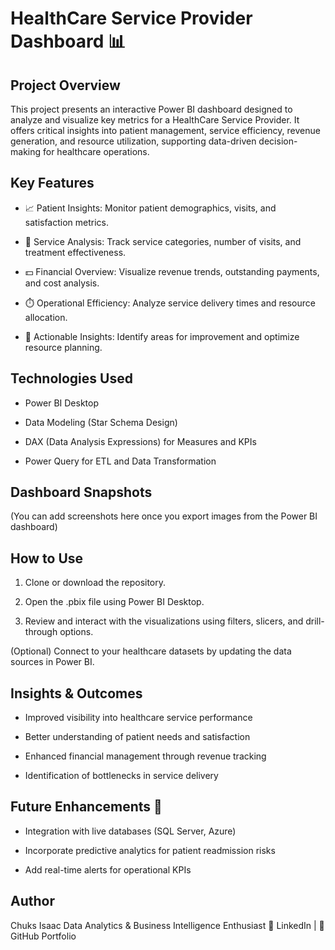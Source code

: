 # HealthCare Service Provider Dashboard 📊
## Project Overview
This project presents an interactive Power BI dashboard designed to analyze and visualize key metrics for a HealthCare Service Provider. It offers critical insights into patient management, service efficiency, revenue generation, and resource utilization, supporting data-driven decision-making for healthcare operations.

## Key Features
- 📈 Patient Insights: Monitor patient demographics, visits, and satisfaction metrics.

- 🏥 Service Analysis: Track service categories, number of visits, and treatment effectiveness.

- 💵 Financial Overview: Visualize revenue trends, outstanding payments, and cost analysis.

- ⏱️ Operational Efficiency: Analyze service delivery times and resource allocation.

- 🧠 Actionable Insights: Identify areas for improvement and optimize resource planning.

## Technologies Used
- Power BI Desktop

- Data Modeling (Star Schema Design)

- DAX (Data Analysis Expressions) for Measures and KPIs

- Power Query for ETL and Data Transformation

## Dashboard Snapshots
(You can add screenshots here once you export images from the Power BI dashboard)

## How to Use
1. Clone or download the repository.

2. Open the .pbix file using Power BI Desktop.

3. Review and interact with the visualizations using filters, slicers, and drill-through options.

(Optional) Connect to your healthcare datasets by updating the data sources in Power BI.

## Insights & Outcomes
- Improved visibility into healthcare service performance

- Better understanding of patient needs and satisfaction

- Enhanced financial management through revenue tracking

- Identification of bottlenecks in service delivery

## Future Enhancements 🔮
- Integration with live databases (SQL Server, Azure)

- Incorporate predictive analytics for patient readmission risks

- Add real-time alerts for operational KPIs

## Author
Chuks Isaac
Data Analytics & Business Intelligence Enthusiast
🔗 LinkedIn | 🔗 GitHub Portfolio


